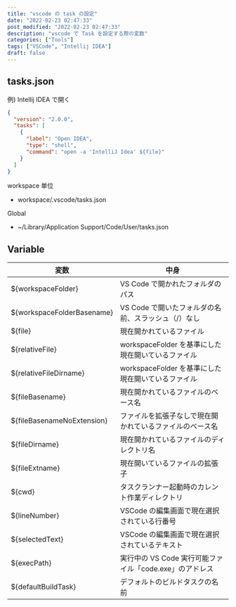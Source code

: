```yaml
---
title: "vscode の task の設定"
date: "2022-02-23 02:47:33"
post_modified: "2022-02-23 02:47:33"
description: "vscode で Task を設定する際の変数"
categories: ["Tools"]
tags: ["VSCode", "Intellij IDEA"]
draft: false
---
```


## tasks.json

例) Intellij IDEA で開く

```json
{
  "version": "2.0.0",
  "tasks": [
    {
      "label": "Open IDEA",
      "type": "shell",
      "command": "open -a 'IntelliJ Idea' ${file}"
    }
  ]
}
```

workspace 単位

- workspace/.vscode/tasks.json

Global

- ~/Library/Application Support/Code/User/tasks.json

## Variable

| 変数                       | 中身                                                     |
| -------------------------- | -------------------------------------------------------- |
| ${workspaceFolder}         | VS Code で開かれたフォルダのパス                         |
| ${workspaceFolderBasename} | VS Code で開いたフォルダの名前、スラッシュ（/）なし      |
| ${file}                    | 現在開かれているファイル                                 |
| ${relativeFile}            | workspaceFolder を基準にした現在開いているファイル       |
| ${relativeFileDirname}     | workspaceFolder を基準にした現在開いているファイル       |
| ${fileBasename}            | 現在開かれているファイルのベース名                       |
| ${fileBasenameNoExtension} | ファイルを拡張子なしで現在開かれているファイルのベース名 |
| ${fileDirname}             | 現在開かれているファイルのディレクトリ名                 |
| ${fileExtname}             | 現在開いているファイルの拡張子                           |
| ${cwd}                     | タスクランナー起動時のカレント作業ディレクトリ           |
| ${lineNumber}              | VSCode の編集画面で現在選択されている行番号              |
| ${selectedText}            | VSCode の編集画面で現在選択されているテキスト            |
| ${execPath}                | 実行中の VS Code 実行可能ファイル「code.exe」のアドレス  |
| ${defaultBuildTask}        | デフォルトのビルドタスクの名前                           |
